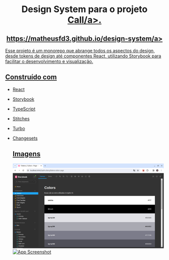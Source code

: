 <h1 align="center">
  Design System para o projeto <a target="_blank" href="https://github.com/matheusfd3/call">Call/a>.
</h1>

<h2 align="center">
  <a target="_blank" href="https://matheusfd3.github.io/design-system">https://matheusfd3.github.io/design-system/a>
</h2>

<p>
  Esse projeto é um monorepo que abrange todos os aspectos do design, desde tokens de design até componentes React, utilizando Storybook para facilitar o desenvolvimento e visualização.
</p>

## Construído com
- React
- Storybook
- TypeScript
- Stitches
- Turbo
- Changesets

  ## Imagens
  ![App Screenshot](https://github.com/matheusfd3/design-system/blob/main/.github/image1.png)
  ![App Screenshot](https://github.com/matheusfd3/shorts-summary/blob/main/.github/image2.png)
